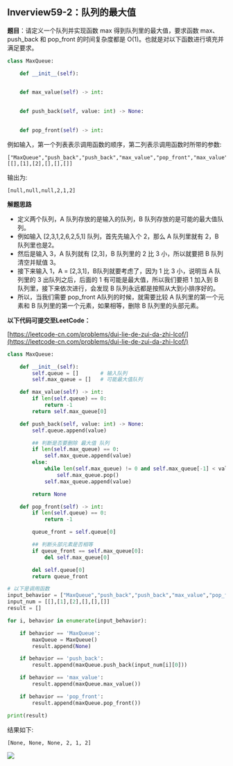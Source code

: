 ## Inverview59-2：队列的最大值

**题目**：请定义一个队列并实现函数 max 得到队列里的最大值，要求函数 max、push_back 和 pop_front 的时间复杂度都是 O(1)。也就是对以下函数进行填充并满足要求。

```python
class MaxQueue:

    def __init__(self):
        

    def max_value(self) -> int:
        

    def push_back(self, value: int) -> None:
        

    def pop_front(self) -> int:
```

例如输入，第一个列表表示调用函数的顺序，第二列表示调用函数时所带的参数:

```
["MaxQueue","push_back","push_back","max_value","pop_front","max_value"]
[[],[1],[2],[],[],[]]
```

输出为:

```
[null,null,null,2,1,2]
```



**解题思路**

- 定义两个队列，A 队列存放的是输入的队列，B 队列存放的是可能的最大值队列。
- 例如输入 [2,3,1,2,6,2,5,1] 队列，首先先输入个 2，那么 A 队列里就有 2，B 队列里也是2。
- 然后是输入 3，A 队列就有 [2,3]，B 队列里的 2 比 3 小，所以就要把 B 队列清空并赋值 3。
- 接下来输入 1，A = [2,3,1]，B队列就要考虑了，因为 1 比 3 小，说明当 A 队列里的 3 出队列之后，后面的 1 有可能是最大值，所以我们要把 1 加入到 B 队列里，接下来依次进行，会发现 B 队列永远都是按照从大到小排序好的。
- 所以，当我们需要 pop_front A队列的时候，就需要比较 A 队列里的第一个元素和 B 队列里的第一个元素，如果相等，删除 B 队列里的头部元素。

**以下代码可提交至LeetCode：**

[https://leetcode-cn.com/problems/dui-lie-de-zui-da-zhi-lcof/](https://leetcode-cn.com/problems/dui-lie-de-zui-da-zhi-lcof/)

```python
class MaxQueue:

    def __init__(self):
        self.queue = []       # 输入队列
        self.max_queue = []   # 可能最大值队列

    def max_value(self) -> int:
        if len(self.queue) == 0:
            return -1
        return self.max_queue[0]

    def push_back(self, value: int) -> None:
        self.queue.append(value)

        ## 判断是否要删除 最大值 队列
        if len(self.max_queue) == 0:
            self.max_queue.append(value)
        else:
            while len(self.max_queue) != 0 and self.max_queue[-1] < value:
                self.max_queue.pop()
            self.max_queue.append(value)

        return None

    def pop_front(self) -> int:
        if len(self.queue) == 0:
            return -1

        queue_front = self.queue[0]

        ## 判断头部元素是否相等
        if queue_front == self.max_queue[0]:
            del self.max_queue[0]

        del self.queue[0]
        return queue_front

# 以下是调用函数
input_behavior = ["MaxQueue","push_back","push_back","max_value","pop_front","max_value"]
input_num = [[],[1],[2],[],[],[]]
result = []

for i, behavior in enumerate(input_behavior):

    if behavior == 'MaxQueue':
        maxQueue = MaxQueue()
        result.append(None)

    if behavior == 'push_back':
        result.append(maxQueue.push_back(input_num[i][0]))

    if behavior == 'max_value':
        result.append(maxQueue.max_value())

    if behavior == 'pop_front':
        result.append(maxQueue.pop_front())

print(result)
```

结果如下:

```
[None, None, None, 2, 1, 2]
```



![](https://gitee.com/kkweishe/images1/raw/master/ML/2020-2-14_10-42-38.png)
